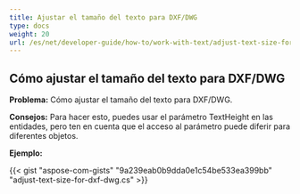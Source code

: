 ```yaml
---
title: Ajustar el tamaño del texto para DXF/DWG
type: docs
weight: 20
url: /es/net/developer-guide/how-to/work-with-text/adjust-text-size-for-dxf-dwg/
---
```



## **Cómo ajustar el tamaño del texto para DXF/DWG**

**Problema:** Cómo ajustar el tamaño del texto para DXF/DWG.

**Consejos:** Para hacer esto, puedes usar el parámetro TextHeight en las entidades, pero ten en cuenta que el acceso al parámetro puede diferir para diferentes objetos.

**Ejemplo:**

{{< gist "aspose-com-gists" "9a239eab0b9dda0e1c54be533ea399bb" "adjust-text-size-for-dxf-dwg.cs" >}}
